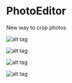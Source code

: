 PhotoEditor
===========

New way to crop photos 

![alt tag](http://kmdarshan.com/github/1.png)

![alt tag](http://kmdarshan.com/github/2.png)

![alt tag](http://kmdarshan.com/github/3.png)

![alt tag](http://kmdarshan.com/github/4.png)
